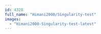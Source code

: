 ```yaml
---
id: 4328
full_name: "Himani2000/Singularity-test"
images: 
  - "Himani2000-Singularity-test-latest"
---
```

